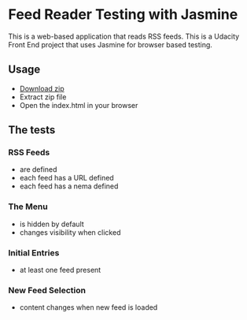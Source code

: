 Feed Reader Testing with Jasmine
===============================

This is a web-based application that reads RSS feeds. This is a Udacity Front End project that uses Jasmine for browser based testing.

## Usage
* [Download zip](https://github.com/madeleinewoodbury/feed-reader-testing/archive/master.zip)
* Extract zip file
* Open the index.html in your browser 

## The tests
### RSS Feeds
* are defined
* each feed has a URL defined
* each feed has a nema defined
### The Menu
* is hidden by default
* changes visibility when clicked
### Initial Entries
* at least one feed present
### New Feed Selection
* content changes when new feed is loaded

